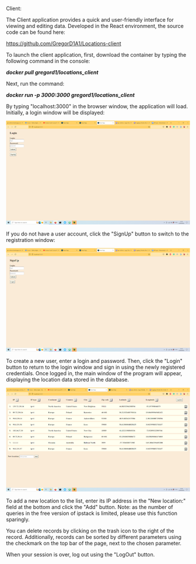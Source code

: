 Client:

The Client application provides a quick and user-friendly interface for viewing and editing data. Developed in the React environment, the source code can be found here:

https://github.com/GregorD1A1/Locations-client

To launch the client application, first, download the container by typing the following command in the console:

***docker pull gregord1/locations_client***

Next, run the command:

***docker run -p 3000:3000 gregord1/locations_client***

By typing "localhost:3000" in the browser window, the application will load. Initially, a login window will be displayed:

![Image](images/login.png)

If you do not have a user account, click the "SignUp" button to switch to the registration window:

![Image](images/signup.png)

To create a new user, enter a login and password. Then, click the "Login" button to return to the login window and sign in using the newly registered credentials. Once logged in, the main window of the program will appear, displaying the location data stored in the database.

![Image](images/main_window.png)

To add a new location to the list, enter its IP address in the "New location:" field at the bottom and click the "Add" button. Note: as the number of queries in the free version of ipstack is limited, please use this function sparingly.

You can delete records by clicking on the trash icon to the right of the record. Additionally, records can be sorted by different parameters using the checkmark on the top bar of the page, next to the chosen parameter.

When your session is over, log out using the "LogOut" button.

